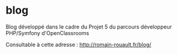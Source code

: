 # blog
Blog développé dans le cadre du Projet 5 du parcours développeur PHP/Symfony d'OpenClassrooms

Consultable à cette adresse : http://romain-rouault.fr/blog/
